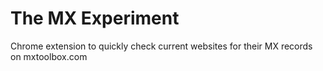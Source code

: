 # The MX Experiment
Chrome extension to quickly check current websites for their MX records on mxtoolbox.com 
